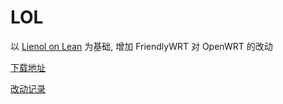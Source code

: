 # LOL

以 [Lienol on Lean](https://github.com/Lienol/openwrt/tree/dev-lean-lede) 为基础, 增加 FriendlyWRT 对 OpenWRT 的改动

[下载地址](https://github.com/songchenwen/nanopi-r2s/releases/download/LOL-2020-04-17-9f73416/LOL-2020-04-17-9f73416-ROM.zip)

[改动记录](CHANGELOG.md)
